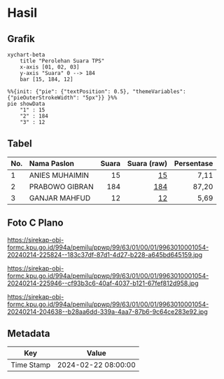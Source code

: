 # Hasil

## Grafik

```mermaid
xychart-beta
    title "Perolehan Suara TPS"
    x-axis [01, 02, 03]
    y-axis "Suara" 0 --> 184
    bar [15, 184, 12]
```

```mermaid
%%{init: {"pie": {"textPosition": 0.5}, "themeVariables": {"pieOuterStrokeWidth": "5px"}} }%%
pie showData
    "1" : 15
    "2" : 184
    "3" : 12
```

## Tabel

| No. | Nama Paslon    | Suara | Suara (raw) | Persentase |
|:--- |:-------------- | -----:| -----------:| ----------:|
| 1   | ANIES MUHAIMIN | 15    | [15][p-1]   | 7,11       |
| 2   | PRABOWO GIBRAN | 184   | [184][p-2]  | 87,20      |
| 3   | GANJAR MAHFUD  | 12    | [12][p-3]   | 5,69       |


[p-1]: https://github.com/gigit-pemilu/pemilu-2024-99-luar-negeri/blob/main/pilpres/hitung-suara/sub/99-luar-negeri/sub/63-kuching-malaysia/sub/01-kuching-malaysia/sub/0001-kuching-malaysia/sub/054-ksk-049/sub/paslon-1.txt
[p-2]: https://github.com/gigit-pemilu/pemilu-2024-99-luar-negeri/blob/main/pilpres/hitung-suara/sub/99-luar-negeri/sub/63-kuching-malaysia/sub/01-kuching-malaysia/sub/0001-kuching-malaysia/sub/054-ksk-049/sub/paslon-2.txt
[p-3]: https://github.com/gigit-pemilu/pemilu-2024-99-luar-negeri/blob/main/pilpres/hitung-suara/sub/99-luar-negeri/sub/63-kuching-malaysia/sub/01-kuching-malaysia/sub/0001-kuching-malaysia/sub/054-ksk-049/sub/paslon-3.txt

## Foto C Plano

https://sirekap-obj-formc.kpu.go.id/994a/pemilu/ppwp/99/63/01/00/01/9963010001054-20240214-225824--183c37df-87d1-4d27-b228-a645bd645159.jpg

https://sirekap-obj-formc.kpu.go.id/994a/pemilu/ppwp/99/63/01/00/01/9963010001054-20240214-225946--cf93b3c6-40af-4037-b121-67fef812d958.jpg

https://sirekap-obj-formc.kpu.go.id/994a/pemilu/ppwp/99/63/01/00/01/9963010001054-20240214-204638--b28aa6dd-339a-4aa7-87b6-9c64ce283e92.jpg


## Metadata

| Key        | Value               |
| ---------- | ------------------- |
| Time Stamp | 2024-02-22 08:00:00 |



